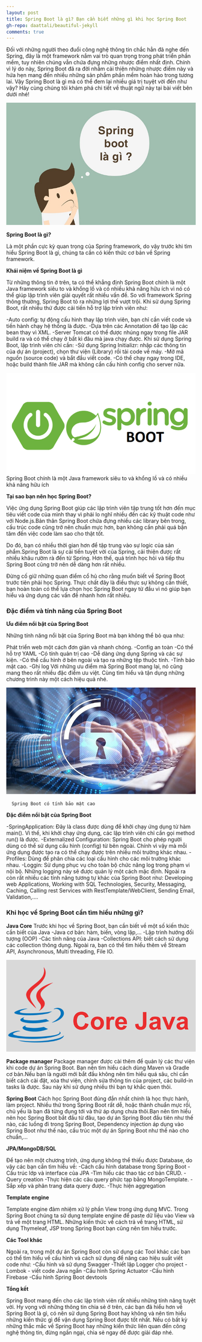 ```yaml
---
layout: post
title: Spring Boot là gì? Bạn cần biết những gì khi học Spring Boot
gh-repo: daattali/beautiful-jekyll
comments: true
---
```


Đối với những người theo đuổi công nghệ thông tin chắc hẳn đã nghe đến Spring, đây là một framework nắm vai trò quan trọng trong phát triển phần mềm, tuy nhiên chúng vẫn chứa đựng những nhược điểm nhất định. Chính vì lý do này, Spring Boot đã ra đời nhằm cải thiện những nhược điểm này và hứa hẹn mang đến nhiều những sản phẩm phần mềm hoàn hảo trong tương lai. Vậy Spring Boot là gì mà có thể đem lại nhiều giá trị tuyệt vời đến như vậy? Hãy cùng chúng tôi khám phá chi tiết về thuật ngữ này tại bài viết bên dưới nhé!

![done](/assets/img/Spring-Boot.jpg)

**Spring Boot là gì?**

Là một phần cực kỳ quan trọng của Spring framework, do vậy trước khi tìm hiểu Spring Boot là gì, chúng ta cần có kiến thức cơ bản về Spring framework.

**Khái niệm về Spring Boot là gì**

Từ những thông tin ở trên, ta có thể khẳng định Spring Boot chính là một Java framework siêu to và khổng lồ và có nhiều khả năng hữu ích vì nó có thể giúp lập trình viên giải quyết rất nhiều vấn đề. So với framework Spring thông thường, Spring Boot tỏ ra những lợi thế vượt trội. Khi sử dụng Spring Boot, rất nhiều thứ được cải tiến hỗ trợ lập trình viên như:

  -Auto config: tự động cấu hình thay lập trình viên, bạn chỉ cần viết code và tiến hành chạy hệ thống là được.
  -Dựa trên các Annotation để tạo lập các bean thay vì XML.
  -Server Tomcat có thể được nhúng ngay trong file JAR build ra và có thể chạy ở bất kì đâu mà java chạy được.
Khi sử dụng Spring Boot, lập trình viên chỉ cần:
  -Sử dụng Spring Initializr: nhập các thông tin của dự án (project), chọn thư viện (Library) rồi tải code về máy.
  -Mở mã nguồn (source code) và bắt đầu viết code.
  -Có thể chạy ngay trong IDE, hoặc build thành file JAR mà không cần cấu hình config cho server nữa.

![done](/assets/img/Spring-Boot1.png)
    Spring Boot chính là một Java framework siêu to và khổng lồ và có nhiều khả năng hữu ích

**Tại sao bạn nên học Spring Boot?**

Việc ứng dụng Spring Boot giúp các lập trình viên tập trung tốt hơn đến mục tiêu viết code của mình thay vì phải lo nghĩ nhiều đến các kỹ thuật code như với Node.js.Bản thân Spring Boot chứa đựng nhiều các library bên trong, cấu trúc code cũng trở nên chuẩn mực hơn, bạn không cần phải quá bận tâm đến việc code làm sao cho thật tốt.

Do đó, bạn có nhiều thời gian hơn để tập trung vào sự logic của sản phẩm.Spring Boot là sự cải tiến tuyệt vời của Spring, cải thiện được rất nhiều khâu rườm rà đến từ Spring. Hơn thế, quá trình học hỏi và tiếp thu Spring Boot cũng trở nên dễ dàng hơn rất nhiều.

Đừng cố giữ những quan điểm cổ hủ cho rằng muốn biết về Spring Boot trước tiên phải học Spring. Thực chất đây là điều thực sự không cần thiết, bạn hoàn toàn có thể lựa chọn học Spring Boot ngay từ đầu vì nó giúp bạn hiểu và ứng dụng các vấn đề nhanh hơn rất nhiều.

### Đặc điểm và tính năng của Spring Boot

**Ưu điểm nổi bật của Spring Boot**

Những tính năng nổi bật của Spring Boot mà bạn không thể bỏ qua như:

Phát triển web một cách đơn giản và nhanh chóng.
  -Config an toàn
  -Có thể hỗ trợ YAML
  -Có tính quản trị cao
  -Dễ dàng ứng dụng Spring và các sự kiện.
  -Có thể cấu hình ở bên ngoài và tạo ra những tệp thuộc tính.
  -Tính bảo mật cao.
  -Ghi log
Với những ưu điểm mà Spring Boot mang lại, nó cũng mang theo rất nhiều đặc điểm ưu việt. Cùng tìm hiểu và tận dụng những chương trình này một cách hiệu quả nhé.

![done](/assets/img/Spring-Boot3.jpg)

      Spring Boot có tính bảo mật cao
      
**Đặc điểm nổi bật của Spring Boot**

  -SpringApplication: Đây là class được dùng để khởi chạy ứng dụng từ hàm main(). Vì thế, khi khởi chạy ứng dụng, các lập trình viên chỉ cần gọi method run() là được. 
  -Externalized Configuration: Spring Boot cho phép người dùng có thể sử dụng cấu hình (config) từ bên ngoài. Chính vì vậy mà mỗi ứng dụng được tạo ra có thể chạy được    trên nhiều môi trường khác nhau. 
  -Profiles: Dùng để phân chia các loại cấu hình cho các môi trường khác nhau.
  -Loggin: Sử dụng phục vụ cho toàn bộ chức năng log trong phạm vi nội bộ. Những logging này sẽ được quản lý một cách mặc định.
Ngoài ra còn rất nhiều các tính năng tương tự khác của Spring Boot như: Developing web Applications, Working with SQL Technologies, Security, Messaging, Caching, Calling rest Services with RestTemplate/WebClient, Sending Email, Validation,…. 

### Khi học về Spring Boot cần tìm hiểu những gì?

**Java Core**
Trước khi học về Spring Boot, bạn cần biết về một số kiến thức cần biết của Java
  -Java cơ bản: hàm, biến, vòng lặp,...
  -Lập trình hướng đối tượng (OOP)
  -Các tính năng của Java
  -Collections API: biết cách sử dụng các collection thông dụng.
Ngoài ra, bạn có thể tìm hiểu thêm về Stream API, Asynchronous, Multi threading, File IO.

![done](/assets/img/Spring-Boot4.png)

**Package manager**
Package manager được cài thêm để quản lý các thư viện khi code dự án Spring Boot. Bạn nên tìm hiểu cách dùng Maven và Gradle cơ bản.Nếu bạn là người mới bắt đầu không nên tìm hiểu quá sâu, chỉ cần biết cách cài đặt, xóa thư viện, chỉnh sửa thông tin của project, các build-in tasks là được. Sau này khi sử dụng nhiều thì bạn tự khắc quen thôi.

**Spring Boot**
Cách học Spring Boot đúng đắn nhất chính là học thực hành, làm project. Nhiều thứ trong Spring Boot rất dễ, hoặc thành chuẩn mực rồi, chủ yếu là bạn đã từng đụng tới và thử áp dụng chưa thôi.Bạn nên tìm hiểu nên học Spring Boot bắt đầu từ đâu, tạo dự án Spring Boot đầu tiên như thế nào, các luồng đi trong Spring Boot, Dependency injection áp dụng vào Spring Boot như thế nào, cấu trúc một dự án Spring Boot như thế nào cho chuẩn,...

**JPA/MongoDB/SQL**

Để tạo nên một chương trình, ứng dụng không thể thiếu được Database, do vậy các bạn cần tìm hiểu về:
  -Cách cấu hình database trong Spring Boot
  -Cấu trúc lớp và interface của JPA
  -Tìm hiểu các thao tác cơ bản CRUD.
  -Query creation
  -Thực hiện các câu query phức tạp bằng MongoTemplate.
  -Sắp xếp và phân trang data query được.
  -Thực hiện aggregation
  
**Template engine**

Template engine đảm nhiệm xử lý phần View trong ứng dụng MVC. Trong Spring Boot chúng ta sử dụng template engine để paste dữ liệu vào View và trả về một trang HTML. Những kiến thức về cách trả về trang HTML, sử dụng Thymeleaf, JSP trong Spring Boot bạn cũng nên tìm hiểu trước.

**Các Tool khác**

Ngoài ra, trong một dự án Spring Boot còn sử dụng các Tool khác các bạn có thể tìm hiểu về cấu hình và cách sử dụng để nâng cao hiệu suất viết code như:
  -Cấu hình và sử dụng Swagger
  -Thiết lập Logger cho project
  -Lombok - viết code Java ngắn
  -Cấu hình Spring Actuator
  -Cấu hình Firebase
  -Cấu hình Spring Boot devtools

**Tổng kết**

Spring Boot mang đến cho các lập trình viên rất nhiều những tính năng tuyệt vời. Hy vọng với những thông tin chia sẻ ở trên, các bạn đã hiểu hơn về Spring Boot là gì, có nên sử dụng Spring Boot hay không và nên tìm hiểu những kiến thức gì để vận dụng Spring Boot được tốt nhất. Nếu có bất kỳ những thắc mắc về Spring Boot hay những kiến thức liên quan đến công nghệ thông tin, đừng ngần ngại, chia sẻ ngay để được giải đáp nhé.
